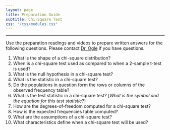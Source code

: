 ```yaml
---
layout: page
title: Preparation Guide
subtitle: Chi-Square Test
css: "/css/modules.css"
---
```


----

<div class="alert alert-warning">
Use the preparation readings and videos to prepare written answers for the following questions. Please contact <a href="mailto:dogle@northland.edu">Dr. Ogle</a> if you have questions.
</div>

1. What is the shape of a chi-square distribution?
1. When is a chi-square test used as compared to when a 2-sample t-test is used?
1. What is the null hypothesis in a chi-square test?
1. What is the statistic in a chi-square test?
1. Do the populations in question form the rows or columns of the observed frequency table?
1. What is the test statistic in a chi-square test? [*What is the symbol and the equation for this test statistic?*]
1. How are the degrees-of-freedom computed for a chi-square test?
1. How is the expected frequencies table computed?
1. What are the assumptions of a chi-square test?
1. What characteristics define when a chi-square test will be used?

